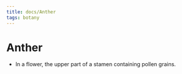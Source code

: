 ```yaml
---
title: docs/Anther
tags: botany
---
```


# Anther
- In a flower, the upper part of a stamen containing pollen grains.